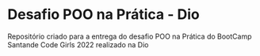 <h1>Desafio POO na Prática - Dio</h1>

<p> Repositório criado para a entrega do desafio POO na Prática do BootCamp Santande Code Girls 2022 realizado na Dio</p> 



